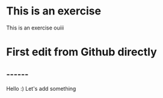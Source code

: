 # This is an exercise

This is an exercise ouiii

# First edit from Github directly
## ------
Hello :)
Let's add something